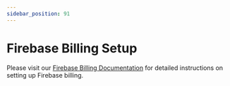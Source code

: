 ```yaml
---
sidebar_position: 91
---
```

# Firebase Billing Setup

Please visit our [Firebase Billing Documentation](https://wrteam-in.github.io/common_app_doc/GeneralSettings/firebase-billing) for detailed instructions on setting up Firebase billing.
